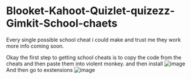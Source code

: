 # Blooket-Kahoot-Quizlet-quizezz-Gimkit-School-chaets
Every single possible school cheat i could make and trust me they work more info coming soon.

Okay the first step to getting school cheats is to copy the code from the cheats and then paste them into violent monkey.
and then install
![image](https://github.com/user-attachments/assets/dee8e7c0-04d5-43fc-9ea4-6a317aeadf7d)
And then go to exstensions
![image](https://github.com/user-attachments/assets/ce28fcbc-2a45-4f57-ba84-f9d8d72afaea)
